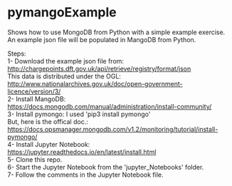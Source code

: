 # pymangoExample
Shows how to use MongoDB from Python with a simple example exercise.  
An example json file will be populated in MangoDB from Python.  

Steps:  
1- Download the example json file from: http://chargepoints.dft.gov.uk/api/retrieve/registry/format/json   
This data is distributed under the OGL: http://www.nationalarchives.gov.uk/doc/open-government-licence/version/3/  
2- Install MangoDB: https://docs.mongodb.com/manual/administration/install-community/  
3- Install pymongo: I used 'pip3 install pymongo'  
But, here is the offical doc.: https://docs.opsmanager.mongodb.com/v1.2/monitoring/tutorial/install-pymongo/  
4- Install Jupyter Notebook: https://jupyter.readthedocs.io/en/latest/install.html  
5- Clone this repo.  
6- Start the Jupyter Notebook from the 'jupyter_Notebooks' folder.   
7- Follow the comments in the Jupyter Notebook file.  
